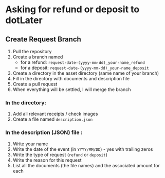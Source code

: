 # Asking for refund or deposit to dotLater

## Create Request Branch

1. Pull the repository
2. Create a branch named 
    * for a refund:  `request-date-(yyyy-mm-dd)_your-name_refund`
    * for a deposit:  `request-date-(yyyy-mm-dd)_your-name_deposit`
3. Create a directory in the asset directory (same name of your branch)
4. Fill in the directory with documents and description file
5. Create a pull request
6. When everything will be settled, I will merge the branch

### In the directory:

1. Add all relevant receipts / check images
2. Create a file named `description.json`

### In the description (JSON) file :
1. Write your name
2. Write the date of the event (in `YYYY/MM/DD`) - yes with trailing zeros
3. Write the type of request (`refund` or `deposit`)
4. Write the reason for this request
4. List all the documents (the file names) and the associated amount for each

